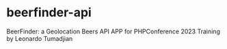 # beerfinder-api
BeerFinder: a Geolocation Beers API APP for PHPConference 2023 Training by Leonardo Tumadjian
